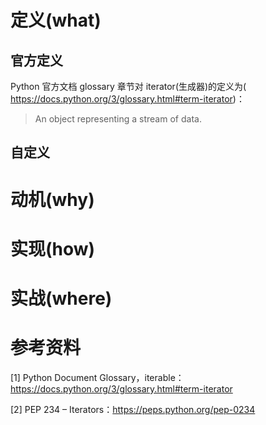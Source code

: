 # 定义(what)

## 官方定义

Python 官方文档 glossary 章节对 iterator(生成器)的定义为( https://docs.python.org/3/glossary.html#term-iterator)：

> An object representing a stream of data. 

## 自定义



# 动机(why)



# 实现(how)



# 实战(where)



# 参考资料

[1] Python Document Glossary，iterable： https://docs.python.org/3/glossary.html#term-iterator

[2] PEP 234 – Iterators：https://peps.python.org/pep-0234